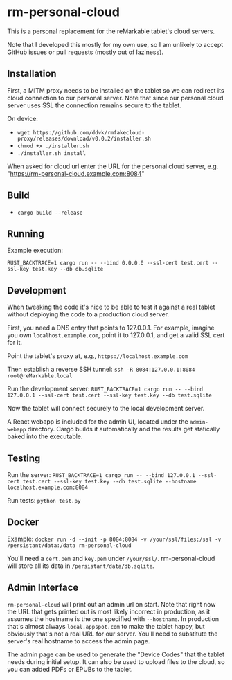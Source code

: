 # rm-personal-cloud

This is a personal replacement for the reMarkable tablet's cloud servers.

Note that I developed this mostly for my own use, so I am unlikely to accept GitHub issues or pull requests (mostly out of laziness).


## Installation

First, a MITM proxy needs to be installed on the tablet so we can redirect its cloud connection to our personal server.  Note that since our personal cloud server uses SSL the connection remains secure to the tablet.

On device:
* `wget https://github.com/ddvk/rmfakecloud-proxy/releases/download/v0.0.2/installer.sh`
* `chmod +x ./installer.sh`
* `./installer.sh install`

When asked for cloud url enter the URL for the personal cloud server, e.g. "https://rm-personal-cloud.example.com:8084"


## Build

* `cargo build --release`


## Running

Example execution:

`RUST_BACKTRACE=1 cargo run -- --bind 0.0.0.0 --ssl-cert test.cert --ssl-key test.key --db db.sqlite`


## Development

When tweaking the code it's nice to be able to test it against a real tablet without deploying the code to a production cloud server.

First, you need a DNS entry that points to 127.0.0.1.  For example, imagine you own `localhost.example.com`, point it to 127.0.0.1, and get a valid SSL cert for it.

Point the tablet's proxy at, e.g., `https://localhost.example.com`

Then establish a reverse SSH tunnel: `ssh -R 8084:127.0.0.1:8084 root@reMarkable.local`

Run the development server: `RUST_BACKTRACE=1 cargo run -- --bind 127.0.0.1 --ssl-cert test.cert --ssl-key test.key --db test.sqlite`

Now the tablet will connect securely to the local development server.

A React webapp is included for the admin UI, located under the `admin-webapp` directory.  Cargo builds it automatically and the results get statically baked into the executable.


## Testing

Run the server: `RUST_BACKTRACE=1 cargo run -- --bind 127.0.0.1 --ssl-cert test.cert --ssl-key test.key --db test.sqlite --hostname localhost.example.com:8084`

Run tests: `python test.py`


## Docker

Example: `docker run -d --init -p 8084:8084 -v /your/ssl/files:/ssl -v /persistant/data:/data rm-personal-cloud`

You'll need a `cert.pem` and `key.pem` under `/your/ssl/`.  rm-personal-cloud will store all its data in `/persistant/data/db.sqlite`.


## Admin Interface

`rm-personal-cloud` will print out an admin url on start.  Note that right now the URL that gets printed out is most likely incorrect in production, as it assumes the hostname is the one specified with `--hostname`.  In production that's almost always `local.appspot.com` to make the tablet happy, but obviously that's not a real URL for our server.  You'll need to substitute the server's real hostname to access the admin page.

The admin page can be used to generate the "Device Codes" that the tablet needs during initial setup.  It can also be used to upload files to the cloud, so you can added PDFs or EPUBs to the tablet.